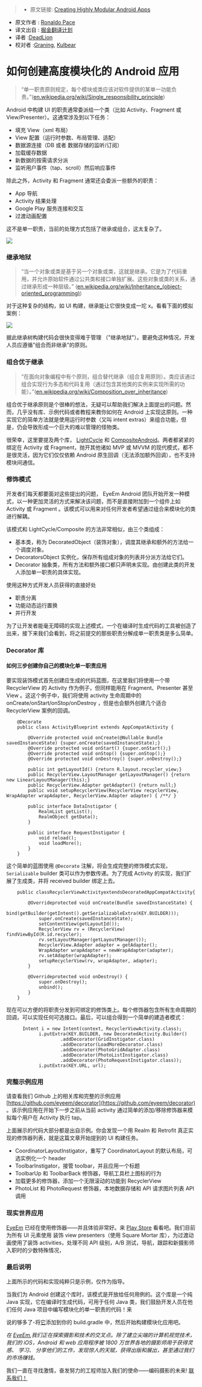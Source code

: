 > * 原文链接: [Creating Highly Modular Android Apps](https://medium.com/stories-from-eyeem/creating-highly-modular-android-apps-933271fbdb7d#.oez87prl8)
* 原文作者 : [Ronaldo Pace](https://medium.com/@ronaldo.pace?source=post_header_lockup)
* 译文出自 : [掘金翻译计划](https://github.com/xitu/gold-miner)
* 译者 :[DeadLion](https://github.com/DeadLion)
* 校对者 :[Graning](https://github.com/Graning), [Kulbear](https://github.com/Kulbear)

# 如何创建高度模块化的 Android 应用

>“单一职责原则规定，每个模块或类应该对软件提供的某单一功能负责。”([en.wikipedia.org/wiki/Single_responsibility_principle](https://en.wikipedia.org/wiki/Single_responsibility_principle))

Android 中构建 UI 的职责通常委派给一个类（比如 Activity、Fragment 或 View/Presenter）。这通常涉及到以下任务：

- 填充 View（xml 布局）
- View 配置（运行时参数、布局管理、适配）
- 数据源连接（DB 或者 数据存储的监听/订阅）
- 加载缓存数据
- 新数据的按需请求分派
- 监听用户事件（tap、scroll）然后响应事件

除此之外，Activity 和 Fragment 通常还会委派一些额外的职责：

- App 导航
- Activity 结果处理
- Google Play 服务连接和交互
- 过渡动画配置

这不是单一职责，当前的处理方式包括了继承或组合，这太复杂了。

![](https://cdn-images-1.medium.com/max/800/1*PYTSQy1jyMgZdKzKAK-ImA.gif)

### 继承地狱

>“当一个对象或类是基于另一个对象或类，这就是继承。它是为了代码重用，并允许原始软件通过公共类和接口单独扩展。这些对象或类的关系，通过继承形成一种层级。”
 ([en.wikipedia.org/wiki/Inheritance_(object-oriented_programming)](https://en.wikipedia.org/wiki/Inheritance_%28object-oriented_programming%29))

对于这种复杂的结构，如 UI 构建，继承能让它很快变成一坨 x。看看下面的模拟案例：

![](https://cdn-images-1.medium.com/max/800/1*TItgXrS7WEDGeu5pZNjNzw.png)

据此继承树构建代码会很快变得难于管理 （"继承地狱"）。要避免这种情况，开发人员应遵循"组合而非继承"的原则。

### 组合优于继承


>“在面向对象编程中有个原则，组合替代继承（组合复用原则）。类应该通过组合实现行为多态和代码复用（通过包含其他类的实例来实现所需的功能）。”([en.wikipedia.org/wiki/Composition_over_inheritance](http://en.wikipedia.org/wiki/Composition_over_inheritance))


组合优于继承原则是个很棒的想法，无疑可以帮助我们解决上面提出的问题。然而，几乎没有库、示例代码或者教程来教你如何在 Android 上实现这原则。一种实现它的简单方法就是使用运行时参数（又叫 intent extras）来组合功能，但是，仍会导致形成一个巨大的难以管理的怪物类。

很荣幸，这里要提及两个库， [LightCycle](https://www.github.com/soundcloud/lightcycle) 和 [CompositeAndroid](https://www.github.com/passsy/CompositeAndroid)。两者都紧紧的绑定在 Activity 或 Fragment，抛开其他诸如 MVP 或 MVVM 的现代模式，都不是很灵活，因为它们仅仅依赖 Android 原生回调（无法添加额外回调），也不支持模块间通信。

### 修饰模式

开发者们每天都要面对这些提出的问题， EyeEm Android 团队开始开发一种模式，以一种更加灵活的方式来解决该问题，而不是直接附加到一个组件上如 Activity 或 Fragment 。该模式可以用来对任何开发者希望通过组合来模块化的类进行解耦。

该模式和 LightCycle/Composite 的方法非常相似，由三个类组成：

- 基本类，称为 DecoratedObject（装饰对象），调度其继承和额外的方法给一个调度对象。
- DecoratorsObject 实例化，保存所有组成对象的列表并分派方法给它们。
- Decorator 抽象类，所有方法和额外接口都只声明未实现。由创建此类的开发人添加单一职责的具体实现。

使用这种方式开发人员获得的直接好处

- 职责分离
- 功能动态运行置换
- 并行开发

为了让开发者能毫无障碍的实现上述模式，一个在编译时生成代码的工具被创造了出来，接下来我们会看到，将之前提交的那些职责分解成单一职责类是多么简单。

### Decorator 库

#### 如何三步创建你自己的模块化单一职责应用

要实现装饰模式首先创建应生成的代码蓝图，在这里我们将使用一个带 RecyclerView 的 Activity 作为例子，但同样能用在 Fragment、Presenter 甚至 View 。这这个例子中，我们将使用 activity 生命周期中的 onCreate/onStart/onStop/onDestroy ，但是也会额外创建几个适合 RecyclerView 案例的回调。

```
    @Decorate
    public class ActivityBlueprint extends AppCompatActivity {

        @Override protected void onCreate(@Nullable Bundle savedInstanceState) {super.onCreate(savedInstanceState);}
        @Override protected void onStart() {super.onStart();}
        @Override protected void onStop() {super.onStop();}
        @Override protected void onDestroy() {super.onDestroy();}

        public int getLayoutId() {return R.layout.recycler_view;}
        public RecyclerView.LayoutManager getLayoutManager() {return new LinearLayoutManager(this);}
        public RecyclerView.Adapter getAdapter() {return null;}
        public void setupRecyclerView(RecyclerView recyclerView, WrapAdapter wrapAdapter, RecyclerView.Adapter adapter) { /**/ }

        public interface DataInstigator {
            RealmList getList();
            RealmObject getData();
        }

        public interface RequestInstigator {
            void reload();
            void loadMore();
        }
    }
```

这个简单的蓝图使用 `@Decorate` 注解，将会生成完整的修饰模式实现，`Serializable` builder 类可以作为参数传递。为了完成 Activity 的实现，我们扩展了生成类，并将 received builder 绑定上去。

```
    public classRecyclerViewActivityextendsDecoratedAppCompatActivity{

        @Overrideprotected void onCreate(Bundle savedInstanceState) {
            bind(getBuilder(getIntent().getSerializableExtra(KEY.BUILDER)));
            super.onCreate(savedInstanceState);
            setContentView(getLayoutId());
            RecyclerView rv = (RecyclerView) findViewById(R.id.recycler);
            rv.setLayoutManager(getLayoutManager());
            RecyclerView.Adapter adapter = getAdapter();
            WrapAdapter wrapAdapter = newWrapAdapter(adapter);
            rv.setAdapter(wrapAdapter);
            setupRecyclerView(rv, wrapAdapter, adapter);
        }

        @Overrideprotected void onDestroy() {
            super.onDestroy();
            unbind();
        }
    }
```

现在可以方便的将职责分发到可绑定的修饰类上。每个修饰器包含所有生命周期的回调，可以实现任何可选接口。最后，可以组合得到一个简单的建造者模式：

```
      Intent i = new Intent(context, RecyclerViewActivity.class);
            i.putExtra(KEY.BUILDER, new DecoratedActivity.Builder()
                    .addDecorator(GridInstigator.class)
                    .addDecorator(LoadMoreDecorator.class)
                    .addDecorator(PhotoGridAdapter.class)
                    .addDecorator(PhotoListInstigator.class)
                    .addDecorator(PhotoRequestInstigator.class));
            i.putExtra(KEY.URL, url);
```

### 完整示例应用

请查看我们 Github 上的相关库和完整的示例应用 [https://github.com/eyeem/decorator](https://github.com/eyeem/decorator) 。该示例应用在开始下一步之前从当前 activity 通过简单的添加/移除修饰器来模拟每个用户在 Activity 执行 tap。

上面展示的代码大部分都是出自示例。你会发现一个用 Realm 和 Retrofit 真正实现的修饰器列表，就是这篇文章开始提到的 UI 构建任务。

- CoordinatorLayoutInstigator，重写了 CoordinatorLayout 的默认布局，可选实例化一个 header
- ToolbarInstigator，接管 toolbar，并且应用一个标题
- ToolbarUp 和 ToolbarBack 修饰器，导航工具栏上图标的行为
- 加载更多的修饰器，添加一个无限滚动的功能到 RecyclerView
- PhotoList 和 PhotoRequest 修饰器，本地数据存储和 API 请求图片列表 API 调用

### 现实世界应用

[EyeEm](https://www.eyeem.com) 已经在使用修饰器——并且体验非常好。来 [Play Store](https://play.google.com/store/apps/details?id=com.baseapp.eyeem) 看看吧。我们目前为所有 UI 元素使用 装饰 view presenters（使用 Square Mortar 库），为过渡动画使用了装饰 activities，处理不同 API 级别，A/B 测试，导航，跟踪和新摄影师入职时的少数特殊情况，

### 最后说明

上面所示的代码和实现纯粹只是示例，仅作为指导。

当我们为 Android 创建这个库时，该模式是开放给任何用例的。这个库是一个纯 Java 实现，它在编译时生成代码，可用于任何 Java 类，我们鼓励开发人员在他们任何 Java 项目中编写模块化的单一职责的代码！来

说的够多了-将[它](https://www.github.com/eyeem/decorator)添加到你的 build.gradle 中，然后开始构建模块化应用吧。


*在 [EyeEm](https://www.eyeem.com),我们正在探索摄影和技术的交叉点。除了建立尖端的计算机视觉技术，我们的 iOS，Android 和 web 应用程序被 1800 万世界各地的摄影师用于获得灵感、 学习、 分享他们的工作，发现惊人的天赋，获得出版和展出，甚至通过我们的市场赚钱。*

我们一直在寻找激情，奋发努力的工程师加入我们的使命——编码摄影的未来! [联系我们！](https://www.eyeem.com/jobs)
